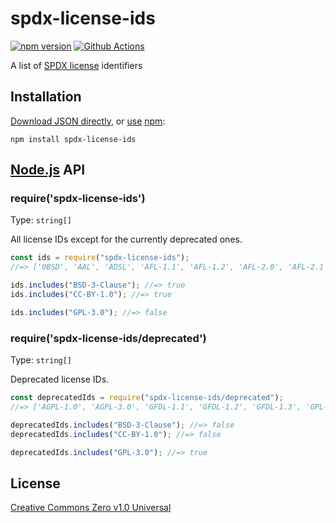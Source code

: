 # spdx-license-ids

[![npm version](https://img.shields.io/npm/v/spdx-license-ids.svg)](https://www.npmjs.com/package/spdx-license-ids)
[![Github Actions](https://action-badges.now.sh/shinnn/spdx-license-ids)](https://wdp9fww0r9.execute-api.us-west-2.amazonaws.com/production/results/shinnn/spdx-license-ids)

A list of [SPDX license](https://spdx.org/licenses/) identifiers

## Installation

[Download JSON directly](https://raw.githubusercontent.com/shinnn/spdx-license-ids/main/index.json),
or [use](https://docs.npmjs.com/cli/install)
[npm](https://docs.npmjs.com/about-npm/):

```
npm install spdx-license-ids
```

## [Node.js](https://nodejs.org/) API

### require('spdx-license-ids')

Type: `string[]`

All license IDs except for the currently deprecated ones.

```javascript
const ids = require("spdx-license-ids");
//=> ['0BSD', 'AAL', 'ADSL', 'AFL-1.1', 'AFL-1.2', 'AFL-2.0', 'AFL-2.1', 'AFL-3.0', 'AGPL-1.0-only', ...]

ids.includes("BSD-3-Clause"); //=> true
ids.includes("CC-BY-1.0"); //=> true

ids.includes("GPL-3.0"); //=> false
```

### require('spdx-license-ids/deprecated')

Type: `string[]`

Deprecated license IDs.

```javascript
const deprecatedIds = require("spdx-license-ids/deprecated");
//=> ['AGPL-1.0', 'AGPL-3.0', 'GFDL-1.1', 'GFDL-1.2', 'GFDL-1.3', 'GPL-1.0', 'GPL-2.0', ...]

deprecatedIds.includes("BSD-3-Clause"); //=> false
deprecatedIds.includes("CC-BY-1.0"); //=> false

deprecatedIds.includes("GPL-3.0"); //=> true
```

## License

[Creative Commons Zero v1.0 Universal](https://creativecommons.org/publicdomain/zero/1.0/deed)
